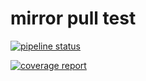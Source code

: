 # mirror pull test

[![pipeline status](https://gitlab.com/marcharriss/mirror_test/badges/master/pipeline.svg)](https://gitlab.com/marcharriss/mirror_test/commits/master)

[![coverage report](https://gitlab.com/marcharriss/mirror_test/badges/master/coverage.svg)](https://gitlab.com/marcharriss/mirror_test/commits/master)

